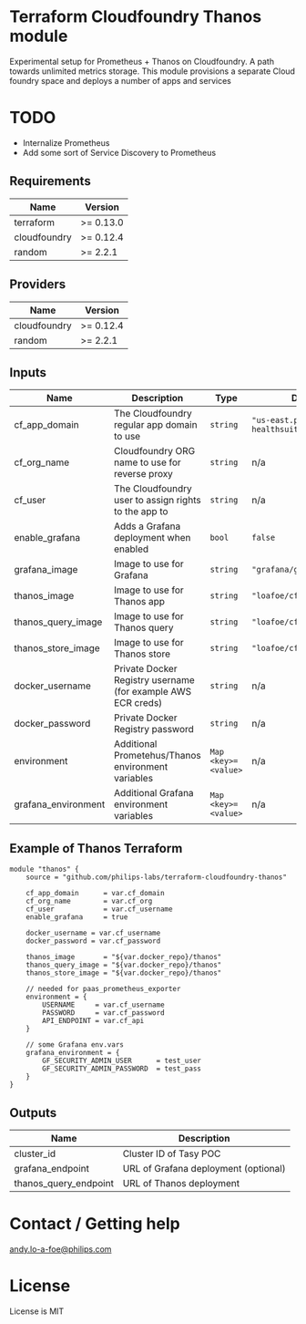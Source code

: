 # Terraform Cloudfoundry Thanos module
Experimental setup for Prometheus + Thanos on Cloudfoundry.
A path towards unlimited metrics storage. This module provisions
a separate Cloud foundry space and deploys a number of apps and services

# TODO 
- Internalize Prometheus
- Add some sort of Service Discovery to Prometheus

## Requirements

| Name | Version |
|------|---------|
| terraform | >= 0.13.0 |
| cloudfoundry | >= 0.12.4 |
| random | >= 2.2.1 |

## Providers

| Name | Version |
|------|---------|
| cloudfoundry | >= 0.12.4 |
| random | >= 2.2.1 |

## Inputs

| Name | Description | Type | Default | Required |
|------|-------------|------|---------|:--------:|
| cf\_app\_domain | The Cloudfoundry regular app domain to use | `string` | `"us-east.philips-healthsuite.com"` | no |
| cf\_org\_name | Cloudfoundry ORG name to use for reverse proxy | `string` | n/a | yes |
| cf\_user | The Cloudfoundry user to assign rights to the app to | `string` | n/a | yes |
| enable\_grafana | Adds a Grafana deployment when enabled | `bool` | `false` | no |
| grafana\_image | Image to use for Grafana | `string` | `"grafana/grafana:latest"` | no |
| thanos\_image | Image to use for Thanos app | `string` | `"loafoe/cf-thanos:0.1.0"` | no |
| thanos\_query\_image | Image to use for Thanos query | `string` | `"loafoe/cf-thanos:0.1.0"` | no |
| thanos\_store\_image | Image to use for Thanos store | `string` | `"loafoe/cf-thanos:0.1.0"` | no |
| docker\_username | Private Docker Registry username (for example AWS ECR creds) | `string` | n/a | no |
| docker\_password | Private Docker Registry password  | `string` | n/a | no |
| environment | Additional Prometehus/Thanos environment variables  | `Map <key>=<value>` | n/a | yes if user uses cf_exporter |
| grafana_environment | Additional Grafana environment variables  | `Map <key>=<value>` | n/a | no |

## Example of Thanos Terraform
```
module "thanos" {
    source = "github.com/philips-labs/terraform-cloudfoundry-thanos"
    
    cf_app_domain      = var.cf_domain
    cf_org_name        = var.cf_org
    cf_user            = var.cf_username
    enable_grafana     = true
    
    docker_username = var.cf_username
    docker_password = var.cf_password
    
    thanos_image       = "${var.docker_repo}/thanos"
    thanos_query_image = "${var.docker_repo}/thanos"
    thanos_store_image = "${var.docker_repo}/thanos"
    
    // needed for paas_prometheus_exporter
    environment = {
        USERNAME     = var.cf_username
        PASSWORD     = var.cf_password
        API_ENDPOINT = var.cf_api
    }
    
    // some Grafana env.vars
    grafana_environment = {
        GF_SECURITY_ADMIN_USER      = test_user
        GF_SECURITY_ADMIN_PASSWORD  = test_pass
    }
}
```

## Outputs

| Name | Description |
|------|-------------|
| cluster\_id | Cluster ID of Tasy POC |
| grafana\_endpoint | URL of Grafana deployment (optional) |
| thanos\_query\_endpoint | URL of Thanos deployment |

# Contact / Getting help
andy.lo-a-foe@philips.com

# License
License is MIT
